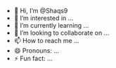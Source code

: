- 👋 Hi, I’m @Shaqs9
- 👀 I’m interested in ...
- 🌱 I’m currently learning ...
- 💞️ I’m looking to collaborate on ...
- 📫 How to reach me ...
- 😄 Pronouns: ...
- ⚡ Fun fact: ...

<!---
Shaqs9/Shaqs9 is a ✨ special ✨ repository because its `README.md` (this file) appears on your GitHub profile.
You can click the Preview link to take a look at your changes.
next
console.readline("")

